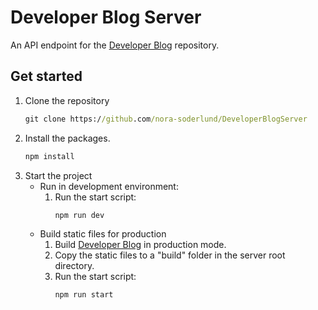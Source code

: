 # Developer Blog Server
An API endpoint for the [Developer Blog](https://github.com/nora-soderlund/DeveloperBlog) repository.

## Get started
1. Clone the repository
    ```bat
    git clone https://github.com/nora-soderlund/DeveloperBlogServer
    ```
2. Install the packages.
    ```bat
    npm install
    ```
3. Start the project
    - Run in development environment:
        1. Run the start script:
            ```bat
            npm run dev
            ```
    - Build static files for production
        1. Build [Developer Blog](https://github.com/nora-soderlund/DeveloperBlog) in production mode.
        2. Copy the static files to a "build" folder in the server root directory.
        3. Run the start script:
            ```bat
            npm run start
            ```
            
